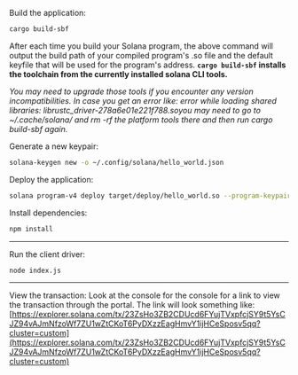 Build the application:
```sh
cargo build-sbf
```
After each time you build your Solana program, the above command will output the build path of your compiled program's .so file and the default keyfile that will be used for the program's address. 
**`cargo build-sbf` installs the toolchain from the currently installed solana CLI tools.** 

*You may need to upgrade those tools if you encounter any version incompatibilities.* 
*In case you get an error like: error while loading shared libraries: librustc_driver-278a6e01e221f788.soyou may need to go to ~/.cache/solana/ and rm -rf the platform tools there and then run cargo build-sbf again.*

Generate a new keypair:
```sh
solana-keygen new -o ~/.config/solana/hello_world.json
```

Deploy the application:
```sh
solana program-v4 deploy target/deploy/hello_world.so --program-keypair ~/.config/solana/hello_world.json
```

Install dependencies:
```sh
npm install
```

---

Run the client driver:
```sh
node index.js
```

---

View the transaction:
Look at the console for the console for a link to view the transaction through the portal. The link will look something like:
[https://explorer.solana.com/tx/23ZsHo3ZB2CDUcd6FYujTVxpfcjSY9t5YsCJZ94vAJmNfzoWf7ZU1wZtCKoT6PyDXzzEagHmvY1ijHCeSposv5qq?cluster=custom](https://explorer.solana.com/tx/23ZsHo3ZB2CDUcd6FYujTVxpfcjSY9t5YsCJZ94vAJmNfzoWf7ZU1wZtCKoT6PyDXzzEagHmvY1ijHCeSposv5qq?cluster=custom)